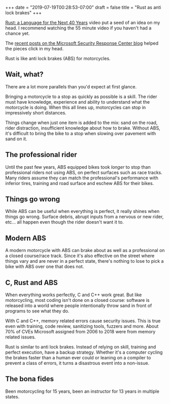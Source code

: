 +++
date = "2019-07-19T00:28:53-07:00"
draft = false
title = "Rust as anti lock brakes"
+++

[Rust: a Language for the Next 40 Years](https://www.youtube.com/watch?v=A3AdN7U24iU) video put a seed of an idea on my head. I recommend watching the 55 minute video if you haven't had a chance yet.

The [recent posts on the Microsoft Security Response Center blog](https://msrc-blog.microsoft.com/2019/07/16/a-proactive-approach-to-more-secure-code/) helped the pieces click in my head.

Rust is like anti lock brakes (ABS) for motorcycles.

## Wait, what?

There are a lot more parallels than you'd expect at first glance.

Bringing a motorcycle to a stop as quickly as possible is a skill. The rider must have knowledge, experience and ability to understand what the motorcycle is doing. When this all lines up, motorcycles can stop in impressively short distances.

Things change when just one item is added to the mix: sand on the road, rider distraction, insufficient knowledge about how to brake. Without ABS, it's difficult to bring the bike to a stop when slowing over pavement with sand on it.

## The professional rider

Until the past few years, ABS equipped bikes took *longer* to stop than professional riders not using ABS, on perfect surfaces such as race tracks. Many riders assume they can match the professional's performance with inferior tires, training and road surface and eschew ABS for their bikes.

## Things go wrong

While ABS can be useful when everything is perfect, it really shines when things go wrong. Surface debris, abrupt inputs from a nervous or new rider, etc... all happen even though the rider doesn't want it to.

## Modern ABS

A modern motorcycle with ABS can brake about as well as a professional on a closed course/race track. Since it's also effective on the street where things vary and are never in a perfect state, there's nothing to lose to pick a bike with ABS over one that does not.

## C, Rust and ABS

When everything works perfectly, C and C++ work great. But like motorcycling, most coding isn't done on a closed course: software is released into a world where people intentionally throw sand in front of programs to see what they do.

With C and C++, memory related errors cause security issues. This is true even with training, code review, sanitizing tools, fuzzers and more. About 70% of CVEs Microsoft assigned from 2006 to 2018 were from memory related issues.

Rust is similar to anti lock brakes. Instead of relying on skill, training and perfect execution, have a backup strategy. Whether it's a computer cycling the brakes faster than a human ever could or leaning on a compiler to prevent a class of errors, it turns a disastrous event into a non-issue.

## The bona fides

Been motorcycling for 15 years, been an instructor for 13 years in multiple states.
